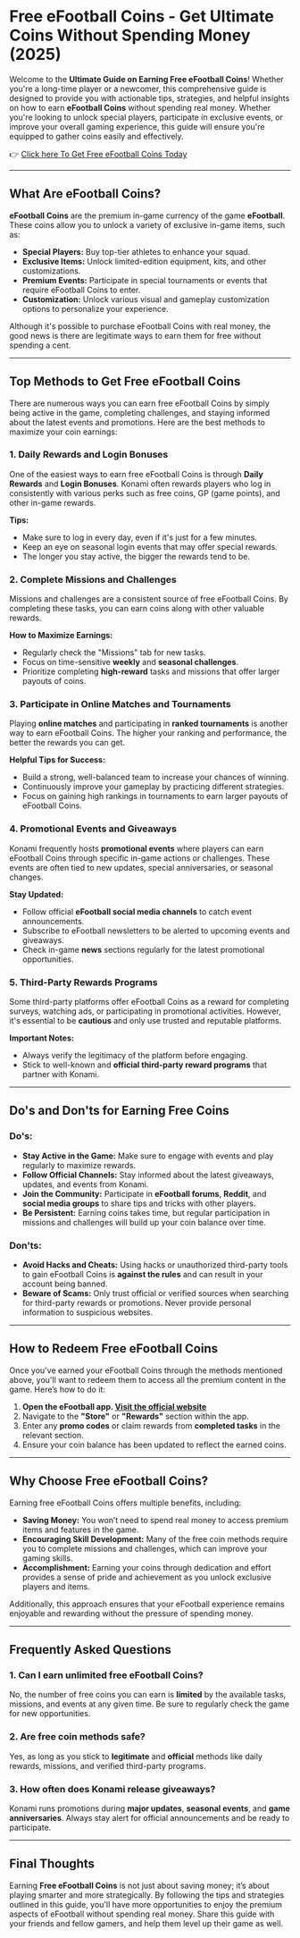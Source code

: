 # Free eFootball Coins - Get Ultimate Coins Without Spending Money (2025)

Welcome to the **Ultimate Guide on Earning Free eFootball Coins**! Whether you're a long-time player or a newcomer, this comprehensive guide is designed to provide you with actionable tips, strategies, and helpful insights on how to earn **eFootball Coins** without spending real money. Whether you're looking to unlock special players, participate in exclusive events, or improve your overall gaming experience, this guide will ensure you're equipped to gather coins easily and effectively.

👉 [Click here To Get Free eFootball Coins Today](https://efootballfreecoins.com/)

---

## What Are eFootball Coins?

**eFootball Coins** are the premium in-game currency of the game **eFootball**. These coins allow you to unlock a variety of exclusive in-game items, such as:

- **Special Players:** Buy top-tier athletes to enhance your squad.
- **Exclusive Items:** Unlock limited-edition equipment, kits, and other customizations.
- **Premium Events:** Participate in special tournaments or events that require eFootball Coins to enter.
- **Customization:** Unlock various visual and gameplay customization options to personalize your experience.

Although it's possible to purchase eFootball Coins with real money, the good news is there are legitimate ways to earn them for free without spending a cent.

---

## Top Methods to Get Free eFootball Coins

There are numerous ways you can earn free eFootball Coins by simply being active in the game, completing challenges, and staying informed about the latest events and promotions. Here are the best methods to maximize your coin earnings:

### 1. **Daily Rewards and Login Bonuses**

One of the easiest ways to earn free eFootball Coins is through **Daily Rewards** and **Login Bonuses**. Konami often rewards players who log in consistently with various perks such as free coins, GP (game points), and other in-game rewards.

**Tips:**
- Make sure to log in every day, even if it's just for a few minutes.
- Keep an eye on seasonal login events that may offer special rewards.
- The longer you stay active, the bigger the rewards tend to be.

### 2. **Complete Missions and Challenges**

Missions and challenges are a consistent source of free eFootball Coins. By completing these tasks, you can earn coins along with other valuable rewards.

**How to Maximize Earnings:**
- Regularly check the "Missions" tab for new tasks.
- Focus on time-sensitive **weekly** and **seasonal challenges**.
- Prioritize completing **high-reward** tasks and missions that offer larger payouts of coins.

### 3. **Participate in Online Matches and Tournaments**

Playing **online matches** and participating in **ranked tournaments** is another way to earn eFootball Coins. The higher your ranking and performance, the better the rewards you can get.

**Helpful Tips for Success:**
- Build a strong, well-balanced team to increase your chances of winning.
- Continuously improve your gameplay by practicing different strategies.
- Focus on gaining high rankings in tournaments to earn larger payouts of eFootball Coins.

### 4. **Promotional Events and Giveaways**

Konami frequently hosts **promotional events** where players can earn eFootball Coins through specific in-game actions or challenges. These events are often tied to new updates, special anniversaries, or seasonal changes.

**Stay Updated:**
- Follow official **eFootball social media channels** to catch event announcements.
- Subscribe to eFootball newsletters to be alerted to upcoming events and giveaways.
- Check in-game **news** sections regularly for the latest promotional opportunities.

### 5. **Third-Party Rewards Programs**

Some third-party platforms offer eFootball Coins as a reward for completing surveys, watching ads, or participating in promotional activities. However, it's essential to be **cautious** and only use trusted and reputable platforms.

**Important Notes:**
- Always verify the legitimacy of the platform before engaging.
- Stick to well-known and **official third-party reward programs** that partner with Konami.

---

## Do's and Don'ts for Earning Free Coins

### Do's:
- **Stay Active in the Game:** Make sure to engage with events and play regularly to maximize rewards.
- **Follow Official Channels:** Stay informed about the latest giveaways, updates, and events from Konami.
- **Join the Community:** Participate in **eFootball forums**, **Reddit**, and **social media groups** to share tips and tricks with other players.
- **Be Persistent:** Earning coins takes time, but regular participation in missions and challenges will build up your coin balance over time.

### Don'ts:
- **Avoid Hacks and Cheats:** Using hacks or unauthorized third-party tools to gain eFootball Coins is **against the rules** and can result in your account being banned.
- **Beware of Scams:** Only trust official or verified sources when searching for third-party rewards or promotions. Never provide personal information to suspicious websites.

---

## How to Redeem Free eFootball Coins

Once you've earned your eFootball Coins through the methods mentioned above, you'll want to redeem them to access all the premium content in the game. Here’s how to do it:

1. **Open the eFootball app. [Visit the official website](https://github.com/unlimited-free-tiktok-coins-generator)**
2. Navigate to the **"Store"** or **"Rewards"** section within the app.
3. Enter any **promo codes** or claim rewards from **completed tasks** in the relevant section.
4. Ensure your coin balance has been updated to reflect the earned coins.

---

## Why Choose Free eFootball Coins?

Earning free eFootball Coins offers multiple benefits, including:

- **Saving Money:** You won’t need to spend real money to access premium items and features in the game.
- **Encouraging Skill Development:** Many of the free coin methods require you to complete missions and challenges, which can improve your gaming skills.
- **Accomplishment:** Earning your coins through dedication and effort provides a sense of pride and achievement as you unlock exclusive players and items.

Additionally, this approach ensures that your eFootball experience remains enjoyable and rewarding without the pressure of spending money.

---

## Frequently Asked Questions

### 1. **Can I earn unlimited free eFootball Coins?**
No, the number of free coins you can earn is **limited** by the available tasks, missions, and events at any given time. Be sure to regularly check the game for new opportunities.

### 2. **Are free coin methods safe?**
Yes, as long as you stick to **legitimate** and **official** methods like daily rewards, missions, and verified third-party programs.

### 3. **How often does Konami release giveaways?**
Konami runs promotions during **major updates**, **seasonal events**, and **game anniversaries**. Always stay alert for official announcements and be ready to participate.

---

## Final Thoughts

Earning **Free eFootball Coins** is not just about saving money; it’s about playing smarter and more strategically. By following the tips and strategies outlined in this guide, you'll have more opportunities to enjoy the premium aspects of eFootball without spending real money. Share this guide with your friends and fellow gamers, and help them level up their game as well.
